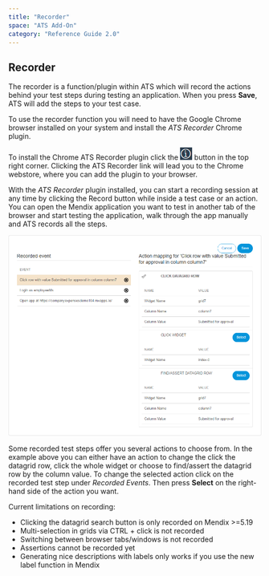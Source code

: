 ```yaml
---
title: "Recorder"
space: "ATS Add-On"
category: "Reference Guide 2.0"
---
```


## Recorder

The recorder is a function/plugin within ATS which will record the actions behind your test steps during testing an application. When you press **Save**, ATS will add the steps to your test case.

<div class="alert alert-info">

To use the recorder function you will need to have the Google Chrome browser installed on your system and install the _ATS Recorder_ Chrome plugin.

</div>

To install the Chrome ATS Recorder plugin click the  ![](attachments/recorder/information-icon.png)  button in the top right corner. Clicking the ATS Recorder link will lead you to the Chrome webstore, where you can add the plugin to your browser.

With the _ATS Recorder_ plugin installed, you can start a recording session at any time by clicking the Record button while inside a test case or an action. 
You can open the Mendix application you want to test in another tab of the browser and start testing the application, walk through the app manually and ATS records all the steps.

![Open recording session with 3 recorded test steps](attachments/recorder/recording.png)

Some recorded test steps offer you several actions to choose from. In the example above you can either have an action to change the click the datagrid row, click the whole widget or choose to find/assert the datagrid row by the column value. To change the selected action click on the recorded test step under _Recorded Events_. Then press **Select** on the right-hand side of the action you want.


Current limitations on recording:

*   Clicking the datagrid search button is only recorded on Mendix >=5.19
*   Multi-selection in grids via CTRL + click is not recorded
*   Switching between browser tabs/windows is not recorded
*   Assertions cannot be recorded yet
*   Generating nice descriptions with labels only works if you use the new label function in Mendix
